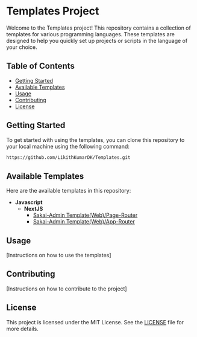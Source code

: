 # Templates Project

Welcome to the Templates project! This repository contains a collection of templates for various programming languages. These templates are designed to help you quickly set up projects or scripts in the language of your choice.

## Table of Contents

- [Getting Started](#getting-started)
- [Available Templates](#available-templates)
- [Usage](#usage)
- [Contributing](#contributing)
- [License](#license)

## Getting Started

To get started with using the templates, you can clone this repository to your local machine using the following command:

```bash
https://github.com/LikithKumarDK/Templates.git
```
## Available Templates
Here are the available templates in this repository:

- **Javascript**
  - **NextJS**
    - [Sakai-Admin Template(Web)/Page-Router](https://github.com/LikithKumarDK/Templates/tree/master/JAVASCRIPT/NEXT-JS/PAGE-ROUTER/FEATURED_TEMPLATES/SAKAI/V-1)
    - [Sakai-Admin Template(Web)/App-Router](https://github.com/LikithKumarDK/Templates/tree/master/JAVASCRIPT/NEXT-JS/APP-ROUTER/FEATURED_TEMPLATES/SAKAI/V-1)
 
<!-- - **Typescript**
  - **NextJS**
    - [Sakai-Admin Template(Web)/Page-Router](https://github.com/LikithKumarDK/Templates/tree/master/TYPESCRIPT/NEXT-JS/PAGE-ROUTER/TEMPLATES/SAKAI/V-1)  -->
    
## Usage

[Instructions on how to use the templates]

## Contributing

[Instructions on how to contribute to the project]

## License

This project is licensed under the MIT License. See the [LICENSE](./LICENSE) file for more details.

